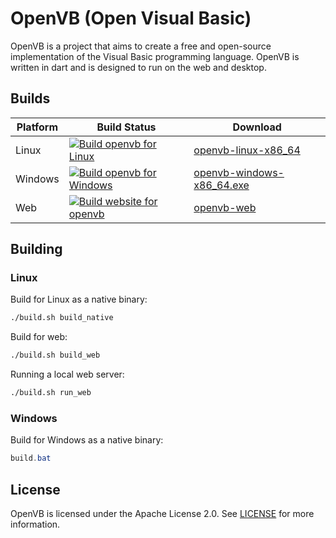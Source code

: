 # OpenVB (Open Visual Basic)
OpenVB is a project that aims to create a free and open-source implementation of the Visual Basic programming language. OpenVB is written in dart and is designed to run on the web and desktop.

## Builds

| Platform | Build Status | Download |
|----------|--------------|----------|
| Linux    | [![Build openvb for Linux](https://github.com/pptos-org/openvb/actions/workflows/build_linux.yml/badge.svg)](https://github.com/pptos-org/openvb/actions/workflows/build_linux_86_64.yml) | [openvb-linux-x86_64](https://github.com/pptos-org/openvb/releases/download/alpha/openvb-linux-x86_64) |
| Windows  | [![Build openvb for Windows](https://github.com/pptos-org/openvb/actions/workflows/build_windows.yml/badge.svg)](https://github.com/pptos-org/openvb/actions/workflows/build_windows_86_64.yml) | [openvb-windows-x86_64.exe](https://github.com/pptos-org/openvb/releases/download/alpha/openvb-windows-x86_64.exe) |
| Web      | [![Build website for openvb](https://github.com/pptos-org/openvb/actions/workflows/build_web.yml/badge.svg)](https://github.com/pptos-org/openvb/actions/workflows/build_web.yml) | [openvb-web](https://pptos-org.github.io/openvb/) |

## Building

### Linux

Build for Linux as a native binary:

```sh
./build.sh build_native
```

Build for web:

```sh
./build.sh build_web
```

Running a local web server:

```sh
./build.sh run_web
```

### Windows

Build for Windows as a native binary:

```powershell
build.bat
```

## License

OpenVB is licensed under the Apache License 2.0. See [LICENSE](LICENSE) for more information.
